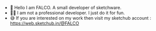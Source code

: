 - 👋 Hello I am FALCO. A small developer of sketchware.
- 👨‍🏫 I am not a professional developer. I just do it for fun.
- 😅 If you are interested on my work then visit my sketchub account : https://web.sketchub.in/@FALCO
